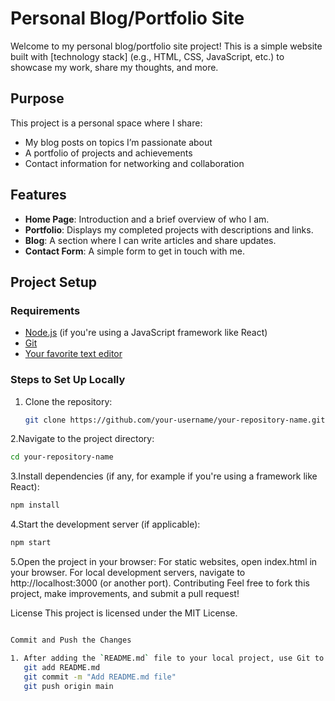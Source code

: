 # Personal Blog/Portfolio Site

Welcome to my personal blog/portfolio site project! This is a simple website built with [technology stack] (e.g., HTML, CSS, JavaScript, etc.) to showcase my work, share my thoughts, and more.

## Purpose

This project is a personal space where I share:
- My blog posts on topics I’m passionate about
- A portfolio of projects and achievements
- Contact information for networking and collaboration

## Features

- **Home Page**: Introduction and a brief overview of who I am.
- **Portfolio**: Displays my completed projects with descriptions and links.
- **Blog**: A section where I can write articles and share updates.
- **Contact Form**: A simple form to get in touch with me.

## Project Setup

### Requirements
- [Node.js](https://nodejs.org/en/) (if you're using a JavaScript framework like React)
- [Git](https://git-scm.com/)
- [Your favorite text editor](https://code.visualstudio.com/)

### Steps to Set Up Locally

1. Clone the repository:
   ```bash
   git clone https://github.com/your-username/your-repository-name.git
2.Navigate to the project directory:

 ```bash
cd your-repository-name
```
3.Install dependencies (if any, for example if you're using a framework like React):


```bash
npm install
```
4.Start the development server (if applicable):
 ```bash
npm start
```
5.Open the project in your browser:
For static websites, open index.html in your browser.
For local development servers, navigate to http://localhost:3000 (or another port).
Contributing
Feel free to fork this project, make improvements, and submit a pull request!

License
This project is licensed under the MIT License.

```bash

Commit and Push the Changes

1. After adding the `README.md` file to your local project, use Git to commit and push the changes to the remote repository:
   git add README.md
   git commit -m "Add README.md file"
   git push origin main






